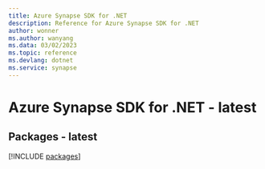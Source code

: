 ```yaml
---
title: Azure Synapse SDK for .NET
description: Reference for Azure Synapse SDK for .NET
author: wonner
ms.author: wanyang
ms.data: 03/02/2023
ms.topic: reference
ms.devlang: dotnet
ms.service: synapse
---
```

# Azure Synapse SDK for .NET - latest
## Packages - latest
[!INCLUDE [packages](synapse-index.md)]